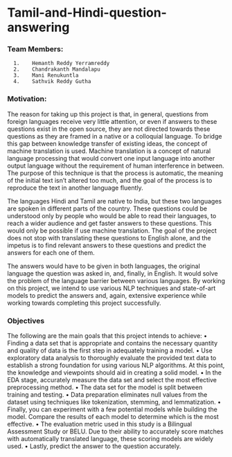 # Tamil-and-Hindi-question-answering

### Team Members:
      1.	Hemanth Reddy Yerramreddy 
      2.	Chandrakanth Mandalapu
      3.	Mani Renukuntla
      4.	Sathvik Reddy Gutha
      

### Motivation:

The reason for taking up this project is that, in general, questions from foreign languages receive very little attention, or even if answers to these questions exist in the open source, they are not directed towards these questions as they are framed in a native or a colloquial language. To bridge this gap between knowledge transfer of existing ideas, the concept of machine translation is used. Machine translation is a concept of natural language processing that would convert one input language into another output language without the requirement of human interference in between. The purpose of this technique is that the process is automatic, the meaning of the initial text isn’t altered too much, and the goal of the process is to reproduce the text in another language fluently.

The languages Hindi and Tamil are native to India, but these two languages are spoken in different parts of the country. These questions could be understood only by people who would be able to read their languages, to reach a wider audience and get faster answers to these questions. This would only be possible if use machine translation. The goal of the project does not stop with translating these questions to English alone, and the impetus is to find relevant answers to these questions and predict the answers for each one of them. 

The answers would have to be given in both languages, the original language the question was asked in, and, finally, in English. It would solve the problem of the language barrier between various languages. By working on this project, we intend to use various NLP techniques and state-of-art models to predict the answers and, again, extensive experience while working towards completing this project successfully.

### Objectives

The following are the main goals that this project intends to achieve: 
•	Finding a data set that is appropriate and contains the necessary quantity and quality of data is the first step in adequately training a model. 
•	Use exploratory data analysis to thoroughly evaluate the provided text data to establish a strong foundation for using various NLP algorithms. At this point, the knowledge and viewpoints should aid in creating a solid model. 
•	In the EDA stage,  accurately measure the data set and select the most effective preprocessing method.
•	The data set for the model is split between training and testing. 
•	Data preparation eliminates null values from the dataset using techniques like tokenization, stemming, and lemmatization. 
•	Finally, you can experiment with a few potential models while building the model.  Compare the results of each model to determine which is the most effective. 
•	The evaluation metric used in this study is a Bilingual Assessment Study or BELU. Due to their ability to accurately score matches with automatically translated language, these scoring models are widely used. 
•	 Lastly, predict the answer to the question accurately.
